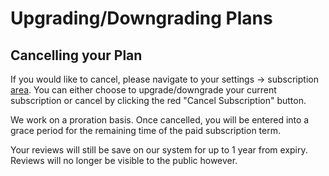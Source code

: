 # Upgrading/Downgrading Plans

## Cancelling your Plan

If you would like to cancel, please navigate to your settings -&gt; subscription [area](https://reviewdrop.io/settings#/subscription). You can either choose to upgrade/downgrade your current subscription or cancel by clicking the red "Cancel Subscription" button.

We work on a proration basis. Once cancelled, you will be entered into a grace period for the remaining time of the paid subscription term.

Your reviews will still be save on our system for up to 1 year from expiry. Reviews will no longer be visible to the public however.

